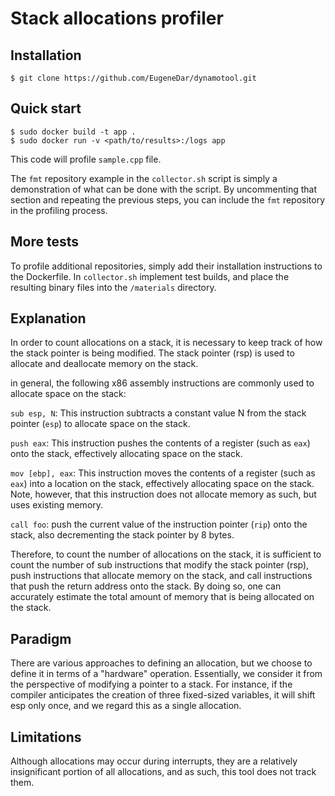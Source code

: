 # Stack allocations profiler

## Installation

    $ git clone https://github.com/EugeneDar/dynamotool.git

## Quick start

    $ sudo docker build -t app .
    $ sudo docker run -v <path/to/results>:/logs app

This code will profile `sample.cpp` file.

The `fmt` repository example in the `collector.sh` script is simply a demonstration of what can be done with the script. By uncommenting that section and repeating the previous steps, you can include the `fmt` repository in the profiling process.

## More tests

To profile additional repositories, simply add their installation instructions to the Dockerfile. In `collector.sh` implement test builds, and place the resulting binary files into the `/materials` directory.

## Explanation

In order to count allocations on a stack, it is necessary to keep track of how the stack pointer is being modified. The stack pointer (rsp) is used to allocate and deallocate memory on the stack.

in general, the following x86 assembly instructions are commonly used to allocate space on the stack:

`sub esp, N`: This instruction subtracts a constant value N from the stack pointer (`esp`) to allocate space on the stack.

`push eax`: This instruction pushes the contents of a register (such as `eax`) onto the stack, effectively allocating space on the stack.

`mov [ebp], eax`: This instruction moves the contents of a register (such as `eax`) into a location on the stack, effectively allocating space on the stack. Note, however, that this instruction does not allocate memory as such, but uses existing memory.

`call foo`: push the current value of the instruction pointer (`rip`) onto the stack, also decrementing the stack pointer by 8 bytes.

Therefore, to count the number of allocations on the stack, it is sufficient to count the number of sub instructions that modify the stack pointer (rsp), push instructions that allocate memory on the stack, and call instructions that push the return address onto the stack. By doing so, one can accurately estimate the total amount of memory that is being allocated on the stack.

## Paradigm

There are various approaches to defining an allocation, but we choose to define it in terms of a "hardware" operation. Essentially, we consider it from the perspective of modifying a pointer to a stack. For instance, if the compiler anticipates the creation of three fixed-sized variables, it will shift esp only once, and we regard this as a single allocation.

## Limitations

Although allocations may occur during interrupts, they are a relatively insignificant portion of all allocations, and as such, this tool does not track them.
